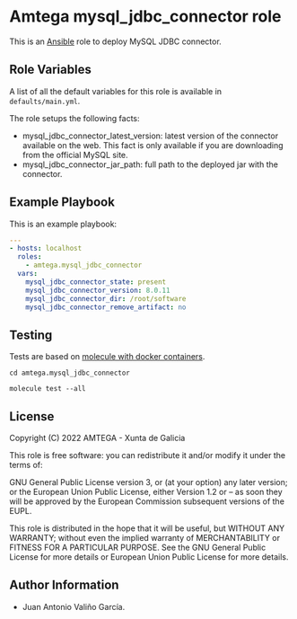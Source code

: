 # Amtega mysql_jdbc_connector role

This is an [Ansible](http://www.ansible.com) role to deploy MySQL JDBC connector.

## Role Variables

A list of all the default variables for this role is available in `defaults/main.yml`.

The role setups the following facts:

- mysql_jdbc_connector_latest_version: latest version of the connector available on the web. This fact is only available if you are downloading from the official MySQL site.
- mysql_jdbc_connector_jar_path: full path to the deployed jar with the connector.

## Example Playbook

This is an example playbook:

``` yaml
---
- hosts: localhost
  roles:  
    - amtega.mysql_jdbc_connector
  vars:
    mysql_jdbc_connector_state: present
    mysql_jdbc_connector_version: 8.0.11
    mysql_jdbc_connector_dir: /root/software    
    mysql_jdbc_connector_remove_artifact: no
```

## Testing

Tests are based on [molecule with docker containers](https://molecule.readthedocs.io/en/latest/installation.html).

```shell
cd amtega.mysql_jdbc_connector

molecule test --all
```

## License

Copyright (C) 2022 AMTEGA - Xunta de Galicia

This role is free software: you can redistribute it and/or modify it under the terms of:

GNU General Public License version 3, or (at your option) any later version; or the European Union Public License, either Version 1.2 or – as soon they will be approved by the European Commission ­subsequent versions of the EUPL.

This role is distributed in the hope that it will be useful, but WITHOUT ANY WARRANTY; without even the implied warranty of MERCHANTABILITY or FITNESS FOR A PARTICULAR PURPOSE.  See the GNU General Public License for more details or European Union Public License for more details.

## Author Information

- Juan Antonio Valiño García.
